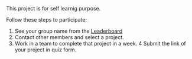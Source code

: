 This project is for self learnig purpose.

Follow these steps to participate:

1. See your group name from the [Leaderboard](https://docs.google.com/document/d/e/2PACX-1vR6n5EVBMEZ3EBYQqxmyNahwKQcW3CXPib-mjpruPbtrEmJdWTJV1pyyo1PhCyuDm0imffR68a7NcKE/pub)
2. Contact other members and select a project.
3. Work in a team to complete that project in a week.
4 Submit the link of your project in quiz form.

